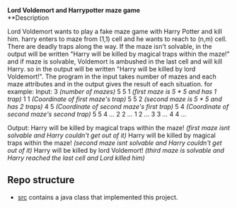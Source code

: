 **Lord Voldemort and Harrypotter maze game**  
**Description

Lord Voldemort wants to play a fake maze game with Harry Potter and kill him.
harry enters to maze from (1,1) cell and he wants to reach to (n,m) cell. There are deadly traps along the way. If the maze isn't solvable, in the output will be written "Harry will be killed by magical traps within the maze!" and if maze is solvable, Voldemort is ambushed in the last cell and will kill Harry. so in the output will be written "Harry will be killed by lord Voldemort!".
The program in the input takes number of mazes and each maze attributes and in the output gives the result of each situation.
for example:
Input:
3     *(number of mazes)*
5 5 1 *(first maze is 5 * 5 and has 1 trap)*
1 1   *(Coordinate of first maze's trap)*
5 5 2 *(second maze is 5 * 5 and has 2 traps)*
4 5   *(Coordinate of second maze's first trap)*
5 4   *(Coordinate of second maze's second trap)*
5 5 4 *...*
2 2   *...*
1 2   *...*
3 3   *...*
4 4   *...*

Output:
Harry will be killed by magical traps within the maze! *(first maze isnt solvable and Harry couldn't get out of it)*
Harry will be killed by magical traps within the maze! *(second maze isnt solvable and Harry couldn't get out of it)*
Harry will be killed by lord Voldemort!                *(third maze is solvable and Harry reached the last cell and Lord killed him)*

## Repo structure
- [src](./src) contains a java class that implemented this project.
